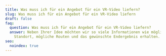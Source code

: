 ```yaml
---
title: Was muss ich für ein Angebot für ein VR-Video liefern?
slug: Was muss ich für ein Angebot für ein VR-Video liefern
draft: false
faq:
  question: Was muss ich für ein Angebot für ein VR-Video liefern?
  answer: Neben Ihrer Idee möchten wir so viele Informationen wie möglich über den
    Standort, mögliche Routen und das gewünschte Endergebnis erhalten.
seo:
  noindex: true
---
```

